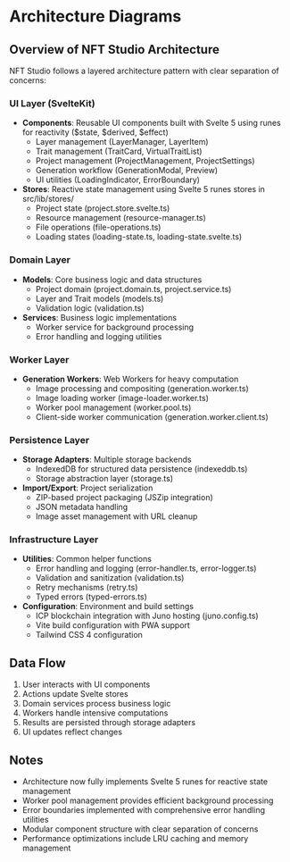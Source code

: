 # Architecture Diagrams

## Overview of NFT Studio Architecture

NFT Studio follows a layered architecture pattern with clear separation of concerns:

### UI Layer (SvelteKit)

- **Components**: Reusable UI components built with Svelte 5 using runes for reactivity ($state, $derived, $effect)
  - Layer management (LayerManager, LayerItem)
  - Trait management (TraitCard, VirtualTraitList)
  - Project management (ProjectManagement, ProjectSettings)
  - Generation workflow (GenerationModal, Preview)
  - UI utilities (LoadingIndicator, ErrorBoundary)
- **Stores**: Reactive state management using Svelte 5 runes stores in src/lib/stores/
  - Project state (project.store.svelte.ts)
  - Resource management (resource-manager.ts)
  - File operations (file-operations.ts)
  - Loading states (loading-state.ts, loading-state.svelte.ts)

### Domain Layer

- **Models**: Core business logic and data structures
  - Project domain (project.domain.ts, project.service.ts)
  - Layer and Trait models (models.ts)
  - Validation logic (validation.ts)
- **Services**: Business logic implementations
  - Worker service for background processing
  - Error handling and logging utilities

### Worker Layer

- **Generation Workers**: Web Workers for heavy computation
  - Image processing and compositing (generation.worker.ts)
  - Image loading worker (image-loader.worker.ts)
  - Worker pool management (worker.pool.ts)
  - Client-side worker communication (generation.worker.client.ts)

### Persistence Layer

- **Storage Adapters**: Multiple storage backends
  - IndexedDB for structured data persistence (indexeddb.ts)
  - Storage abstraction layer (storage.ts)
- **Import/Export**: Project serialization
  - ZIP-based project packaging (JSZip integration)
  - JSON metadata handling
  - Image asset management with URL cleanup

### Infrastructure Layer

- **Utilities**: Common helper functions
  - Error handling and logging (error-handler.ts, error-logger.ts)
  - Validation and sanitization (validation.ts)
  - Retry mechanisms (retry.ts)
  - Typed errors (typed-errors.ts)
- **Configuration**: Environment and build settings
  - ICP blockchain integration with Juno hosting (juno.config.ts)
  - Vite build configuration with PWA support
  - Tailwind CSS 4 configuration

## Data Flow

1. User interacts with UI components
2. Actions update Svelte stores
3. Domain services process business logic
4. Workers handle intensive computations
5. Results are persisted through storage adapters
6. UI updates reflect changes

## Notes

- Architecture now fully implements Svelte 5 runes for reactive state management
- Worker pool management provides efficient background processing
- Error boundaries implemented with comprehensive error handling utilities
- Modular component structure with clear separation of concerns
- Performance optimizations include LRU caching and memory management
